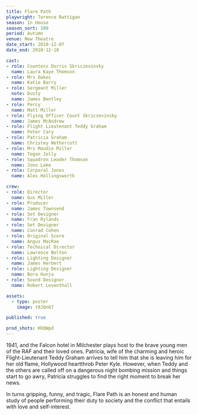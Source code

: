 ```yaml
---
title: Flare Path
playwright: Terence Rattigan
season: In House
season_sort: 100
period: Autumn
venue: New Theatre
date_start: 2010-12-07
date_end: 2010-12-10

cast:
- role: Countess Dorris Skriczevinsky
  name: Laura Kaye Thomson
- role: Mrs Oakes
  name: Katie Barry
- role: Sergeant Miller
  note: Dusty
  name: James Bentley
- role: Percy
  name: Matt Miller
- role: Flying Officer Count Skriczevinsky
  name: James McAndrew
- role: Flight Lieutenant Teddy Graham
  name: Peter Cary
- role: Patricia Graham
  name: Christey Nethercott
- role: Mrs Maudie Miller
  name: Tegan Jolly
- role: Squadron Leader Thomson
  name: Jono Lake
- role: Corporal Jones
  name: Alex Hollingsworth

crew:
- role: Director
  name: Gus Miller
- role: Producer
  name: James Townsend
- role: Set Designer
  name: Fran Rylands
- role: Set Designer
  name: Conrad Cohen
- role: Original Score
  name: Angus MacRae
- role: Technical Director
  name: Lawrence Bolton
- role: Lighting Designer
  name: James Herbert
- role: Lighting Designer
  name: Bora Hunja
- role: Sound Designer
  name: Robert Leventhall

assets:
  - type: poster
    image: t8JQn67

published: true

prod_shots: HXQWpd
---
```


1941, and the Falcon hotel in Milchester plays host to the brave young men of the RAF and their loved ones. Patricia, wife of the charming and heroic Flight-Lieutenant Teddy Graham arrives to tell him that she is leaving him for her old flame, Hollywood heartthrob Peter Kyle. However, when Teddy and the others are called off on a dangerous night bombing mission and things start to go awry, Patricia struggles to find the right moment to break her news.

In turns gripping, funny, and tragic, Flare Path is an honest and human study of people performing their duty to society and the conflict that entails with love and self-interest.
